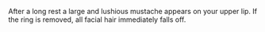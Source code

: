 After a long rest a large and lushious mustache appears on your upper lip. If the ring is removed, all facial hair immediately falls off.